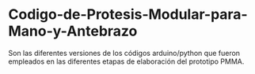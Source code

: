 # Codigo-de-Protesis-Modular-para-Mano-y-Antebrazo
Son las diferentes versiones de los códigos arduino/python que fueron empleados en las diferentes etapas de elaboración del prototipo PMMA.
